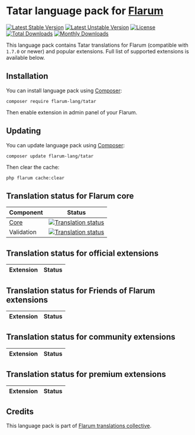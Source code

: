 # Tatar language pack for [Flarum](https://flarum.org/)

[![Latest Stable Version](https://img.shields.io/packagist/v/flarum-lang/tatar?color=success&label=stable)](https://packagist.org/packages/flarum-lang/tatar) 
[![Latest Unstable Version](https://img.shields.io/packagist/v/flarum-lang/tatar?include_prereleases&label=unstable)](https://packagist.org/packages/flarum-lang/tatar) 
[![License](https://img.shields.io/packagist/l/flarum-lang/tatar)](https://packagist.org/packages/flarum-lang/tatar) 
[![Total Downloads](https://img.shields.io/packagist/dt/flarum-lang/tatar)](https://packagist.org/packages/flarum-lang/tatar/stats) 
[![Monthly Downloads](https://img.shields.io/packagist/dm/flarum-lang/tatar)](https://packagist.org/packages/flarum-lang/tatar/stats) 

This language pack contains Tatar translations for Flarum (compatible with `1.7.0` or newer) and popular extensions. Full list of supported extensions is available below.


## Installation

You can install language pack using [Composer](https://getcomposer.org/):

```console
composer require flarum-lang/tatar
```

Then enable extension in admin panel of your Flarum.


## Updating

You can update language pack using [Composer](https://getcomposer.org/):

```console
composer update flarum-lang/tatar
```

Then clear the cache:

```console
php flarum cache:clear
```


## Translation status for Flarum core

| Component | Status |
| --- | --- |
| [Core](https://github.com/flarum/flarum-core) | [![Translation status](https://weblate.rob006.net/widgets/flarum/tt/core/svg-badge.svg)](https://weblate.rob006.net/projects/flarum/core/tt/) |
| Validation | [![Translation status](https://weblate.rob006.net/widgets/flarum/tt/validation/svg-badge.svg)](https://weblate.rob006.net/projects/flarum/validation/tt/) |


## Translation status for official extensions

<!-- flarum-extensions-list-start -->

| Extension | Status |
| --- | --- |

<!-- flarum-extensions-list-stop -->


## Translation status for Friends of Flarum extensions

<!-- fof-extensions-list-start -->

| Extension | Status |
| --- | --- |

<!-- fof-extensions-list-stop -->


## Translation status for community extensions

<!-- various-extensions-list-start -->

| Extension | Status |
| --- | --- |

<!-- various-extensions-list-stop -->


## Translation status for premium extensions

<!-- premium-extensions-list-start -->

| Extension | Status |
| --- | --- |

<!-- premium-extensions-list-stop -->


## Credits

This language pack is part of [Flarum translations collective](https://github.com/rob006-software/flarum-translations).
